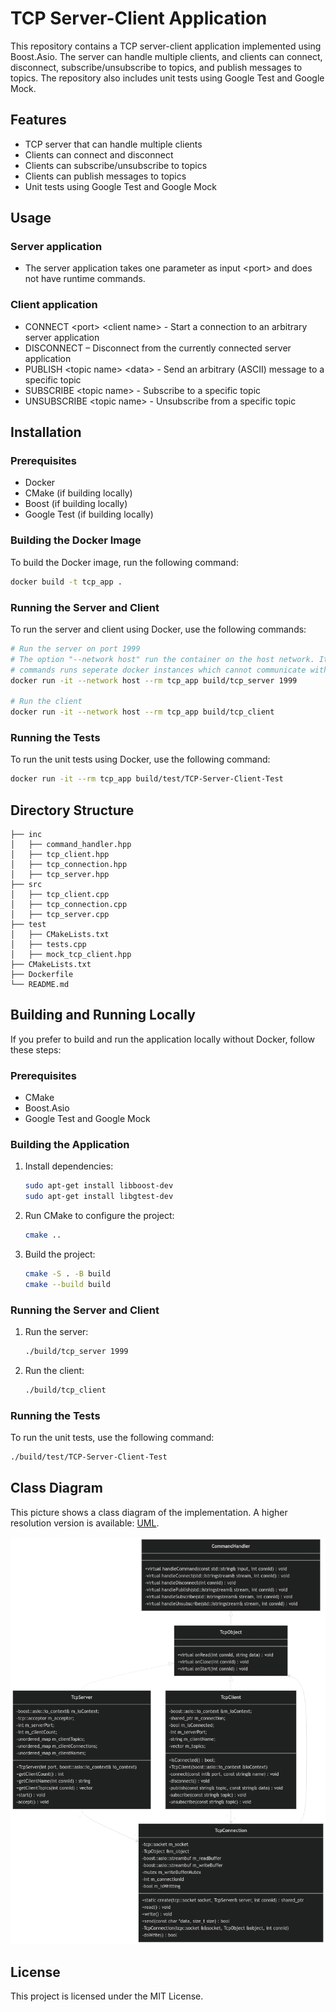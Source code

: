 # TCP Server-Client Application

This repository contains a TCP server-client application implemented using Boost.Asio. 
The server can handle multiple clients, and clients can connect, disconnect, subscribe/unsubscribe to topics, and publish messages to topics. 
The repository also includes unit tests using Google Test and Google Mock.

## Features

- TCP server that can handle multiple clients
- Clients can connect and disconnect
- Clients can subscribe/unsubscribe to topics
- Clients can publish messages to topics
- Unit tests using Google Test and Google Mock

## Usage

### Server application

- The server application takes one parameter as input \<port> and does not have runtime commands.

### Client application
- CONNECT \<port> \<client name> - Start a connection to an arbitrary server application
- DISCONNECT – Disconnect from the currently connected server application
- PUBLISH \<topic name> \<data> - Send an arbitrary (ASCII) message to a specific topic
- SUBSCRIBE \<topic name> - Subscribe to a specific topic
- UNSUBSCRIBE \<topic name> - Unsubscribe from a specific topic

## Installation

### Prerequisites

- Docker
- CMake (if building locally)
- Boost (if building locally)
- Google Test (if building locally)

### Building the Docker Image

To build the Docker image, run the following command:

```sh
docker build -t tcp_app .
```

### Running the Server and Client

To run the server and client using Docker, use the following commands:

```sh
# Run the server on port 1999
# The option "--network host" run the container on the host network. It is needed because running two (or more) "docker run" 
# commands runs seperate docker instances which cannot communicate without exposing ports between them
docker run -it --network host --rm tcp_app build/tcp_server 1999

# Run the client
docker run -it --network host --rm tcp_app build/tcp_client
```

### Running the Tests

To run the unit tests using Docker, use the following command:

```sh
docker run -it --rm tcp_app build/test/TCP-Server-Client-Test
```

## Directory Structure

```
├── inc
│   ├── command_handler.hpp
│   ├── tcp_client.hpp
│   ├── tcp_connection.hpp
│   ├── tcp_server.hpp
├── src
│   ├── tcp_client.cpp
│   ├── tcp_connection.cpp
│   ├── tcp_server.cpp
├── test
│   ├── CMakeLists.txt
│   ├── tests.cpp
│   ├── mock_tcp_client.hpp
├── CMakeLists.txt
├── Dockerfile
└── README.md
```

## Building and Running Locally

If you prefer to build and run the application locally without Docker, follow these steps:

### Prerequisites

- CMake
- Boost.Asio
- Google Test and Google Mock

### Building the Application

1. Install dependencies:
    ```sh
    sudo apt-get install libboost-dev
    sudo apt-get install libgtest-dev
    ```

2. Run CMake to configure the project:

    ```sh
    cmake ..
    ```

3. Build the project:

    ```sh
    cmake -S . -B build
    cmake --build build
    ```

### Running the Server and Client

1. Run the server:

    ```sh
    ./build/tcp_server 1999
    ```

2. Run the client:

    ```sh
    ./build/tcp_client
    ```

### Running the Tests

To run the unit tests, use the following command:

```sh
./build/test/TCP-Server-Client-Test
```

## Class Diagram
This picture shows a class diagram of the implementation. A higher resolution version is available: [UML](doc/UML.png).

![](doc/smallUML.png "ClassDiagram")

## License

This project is licensed under the MIT License.
